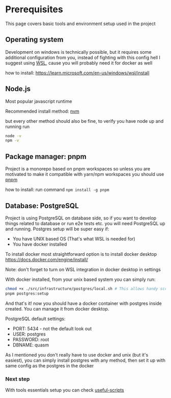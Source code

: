 # Prerequisites
This page covers basic tools and environment setup used in the project

## Operating system
Development on windows is technically possible, but it requires some additional configuration from you, instead of fighting with this config hell I suggest using [WSL](https://learn.microsoft.com/pl-pl/windows/wsl/about), cause you will probably need it for docker as well

how to install: <https://learn.microsoft.com/en-us/windows/wsl/install>

## Node.js
Most popular javascript runtime

Recommended install method: [nvm](https://github.com/nvm-sh/nvm)

but every other method should also be fine, to verify you have node up and running run
```bash
node -v
npm -v
```
## Package manager: pnpm
Project is a monorepo based on pnpm workspaces so unless you are motivated to make it compatible with yarn/npm workspaces you should use [pnpm](https://pnpm.io/)

how to install: run command `npm install -g pnpm`

## Database: PostgreSQL

Project is using PostgreSQL on database side, so if you want to develop things related to database or run e2e tests etc. you will need PostgreSQL up and running. Postgres setup will be super easy if:
- You have UNIX based OS (That's what WSL is needed for)
- You have docker installed

To install docker most straightforward option is to install docker desktop <https://docs.docker.com/engine/install/>

Note: don't forget to turn on WSL integration in docker desktop in settings

With docker installed, from your unix based system you can simply run:
```bash
chmod +x ./src/infrastructure/postgres/local.sh # This allows handy script to run
pnpm postgres:setup
```
And that's it! now you should have a docker container with postgres inside created. You can manage it from docker desktop.

PostgreSQL default settings:
- PORT: 5434 - not the default look out
- USER: postgres
- PASSWORD: root
- DBNAME: quasm

As I mentioned you don't really have to use docker and unix (but it's easiest), you can simply install postgres with any method, then set it up with same config as the postgres in the docker

### Next step
With tools essentials setup you can check [useful-scripts](./useful-scripts.md)